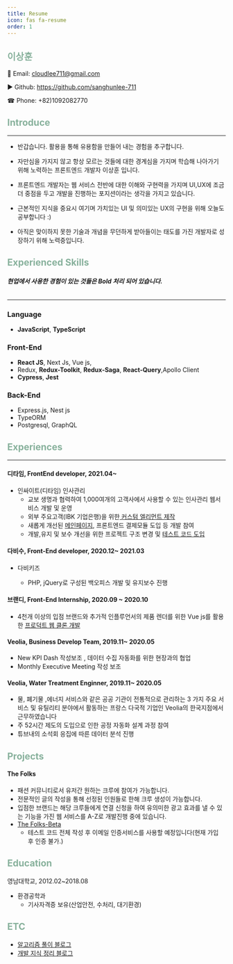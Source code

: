 ```yaml
---
title: Resume
icon: fas fa-resume
order: 1
---
```


## <span style="color:#88B19C">**이상훈**</span>

📧 Email: cloudlee711@gmail.com

▶ Github: <a target="_blank" href="https://github.com/sanghunlee-711"> https://github.com/sanghunlee-711</a>

☎ Phone: +82)1092082770

## <span style="color:#88B19C">**Introduce**</span>

<hr>

- 반갑습니다. 활용을 통해 유용함을 만들어 내는 경험을 추구합니다.

* 자만심을 가지지 않고 항상 모르는 것들에 대한 경계심을 가지며 학습해 나아가기 위해 노력하는 프론트엔드 개발자 이상훈 입니다.

* 프론트엔드 개발자는 웹 서비스 전반에 대한 이해와 구현력을 가지며
  UI,UX에 조금 더 중점을 두고 개발을 진행하는 포지션이라는 생각을 가지고 있습니다.

- 근본적인 지식을 중요시 여기며 가치있는 UI 및 의미있는 UX의 구현을 위해 오늘도 공부합니다 :)

- 아직은 맞이하지 못한 기술과 개념을 무던하게 받아들이는 태도를 가진 개발자로 성장하기 위해 노력중입니다.

## <span style="color:#88B19C"> **Experienced Skills**</span>

###### **현업에서 사용한 경험이 있는 것들은 Bold 처리 되어 있습니다.**

<hr>

### Language

- **JavaScript**, **TypeScript**

### Front-End

- **React JS**, Next Js, Vue js,
- Redux, **Redux-Toolkit**, **Redux-Saga**, **React-Query**,Apollo Client
- **Cypress**, **Jest**

### Back-End

- Express.js, Nest js
- TypeORM
- Postgresql, GraphQL

## <span style="color:#88B19C">**Experiences**</span>

 <hr>

#### **디타임, FrontEnd developer, 2021.04~**

- 인싸이트(디타임) 인사관리
  - 교보 생명과 협력하여 1,000여개의 고객사에서 사용할 수 있는 인사관리 웹서비스 개발 및 운영
  - 외부 주요고객(IBK 기업은행)을 위한<a target="_blank" href ="https://sanghunlee-711.github.io/posts/webpack/"> 커스텀 엘리먼트 제작</a>
  - 새롭게 개선된 <a href="https://web.inssait.io/personnel-management?source=NONE" target="_blank"> 메인페이지</a>, 프론트엔드 결제모듈 도입 등 개발 참여
  - 개발,유지 및 보수 개선을 위한 프로젝트 구조 변경 및 <a target="_blank" href="https://sanghunlee-711.github.io/posts/FETest/">테스트 코드 도입</a>

#### **다비수, Front-End developer, 2020.12~ 2021.03**

- 다비키즈

  - PHP, jQuery로 구성된 백오피스 개발 및 유지보수 진행

#### **브랜디, Front-End Internship, 2020.09 ~ 2020.10**

- 4천개 이상의 입점 브랜드와 추가적 인플루언서의 제품 렌더를 위한 Vue js를 활용한 <a href="https://www.youtube.com/watch?v=oJ5L4m9CAvk&t=117s" target="_blank">프로덕트 웹 클론 개발</a>

#### **Veolia, Business Develop Team, 2019.11~ 2020.05**

- New KPI Dash 작성보조 , 데이터 수집 자동화를 위한 현장과의 협업
- Monthly Executive Meeting 작성 보조

#### **Veolia, Water Treatment Enginner, 2019.11~ 2020.05**

- 물, 폐기물 ,에너지 서비스와 같은 공공 기관이 전통적으로 관리하는 3 가지 주요 서비스 및 유틸리티 분야에서 활동하는 프랑스 다국적 기업인 Veolia의 한국지점에서 근무하였습니다
- 주 52시간 제도의 도입으로 인한 공정 자동화 설계 과정 참여
- 튜브내의 소석회 응집에 따른 데이터 분석 진행

## <span style="color:#88B19C">**Projects**</span>

#### The Folks

- 패션 커뮤니티로서 유저간 원하는 크루에 참여가 가능합니다.
- 전문적인 글의 작성을 통해 선정된 인원들로 한해 크루 생성이 가능합니다.
- 입점한 브랜드는 해당 크루들에게 연결 신청을 하여 유의미한 광고 효과를 낼 수 있는 기능을 가진 웹 서비스를 A-Z로 개발진행 중에 있습니다.
- <a href ="http://www.the-folks.com/" target="_blank">The Folks-Beta</a>
  - 테스트 코드 전체 작성 후 이메일 인증서비스를 사용할 예정입니다(현재 가입 후 인증 불가.)

## <span style="color:#88B19C">**Education**</span>

영남대학교, 2012.02~2018.08

- 환경공학과
  - 기사자격증 보유(산업안전, 수처리, 대기환경)

## <span style="color:#88B19C">**ETC**</span>

- <a href ="https://velog.io/@cloudlee711" target="_blank">알고리즘 풀이 블로그</a>
- <a href ="https://sanghunlee-711.github.io/" target="_blank">개발 지식 정리 블로그</a>
